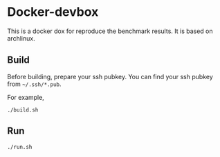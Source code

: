 # Docker-devbox

This is a docker dox for reproduce the benchmark results. It is based on archlinux.

## Build
Before building, prepare your ssh pubkey.
You can find your ssh pubkey from `~/.ssh/*.pub`.

For example,
```
./build.sh
```

## Run
```
./run.sh
```
